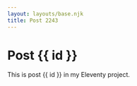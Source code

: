 ```yaml
---
layout: layouts/base.njk
title: Post 2243
---
```


# Post {{ id }}

This is post {{ id }} in my Eleventy project.

